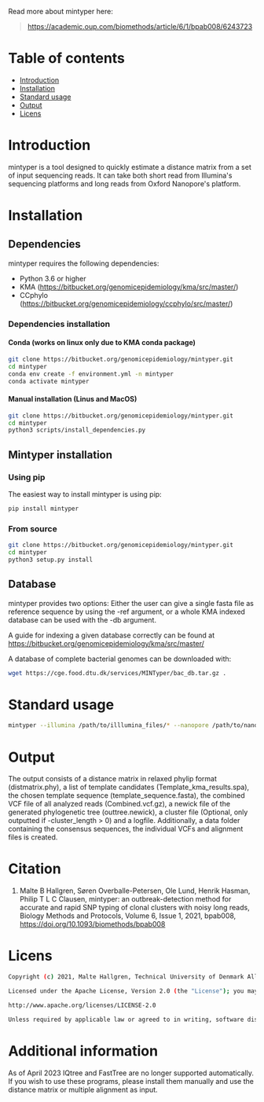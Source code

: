 Read more about mintyper here:
> https://academic.oup.com/biomethods/article/6/1/bpab008/6243723

# Table of contents

* [Introduction](#introduction)
* [Installation](#installation)
* [Standard usage](#standard-options)
* [Output](#output)
* [Licens](#licens)
    
# Introduction
mintyper is a tool designed to quickly estimate a distance matrix from a set of input sequencing reads. It can take both short read from Illumina's sequencing platforms and long reads from Oxford Nanopore's platform. 

# Installation

## Dependencies

mintyper requires the following dependencies:

* Python 3.6 or higher
* KMA (https://bitbucket.org/genomicepidemiology/kma/src/master/)
* CCphylo (https://bitbucket.org/genomicepidemiology/ccphylo/src/master/)

### Dependencies installation

#### Conda (works on linux only due to KMA conda package)

```bash
git clone https://bitbucket.org/genomicepidemiology/mintyper.git
cd mintyper
conda env create -f environment.yml -n mintyper
conda activate mintyper
```

#### Manual installation (Linus and MacOS)

```bash
git clone https://bitbucket.org/genomicepidemiology/mintyper.git
cd mintyper
python3 scripts/install_dependencies.py
```

## Mintyper installation

### Using pip

The easiest way to install mintyper is using pip:

```bash
pip install mintyper
```

### From source

```bash
git clone https://bitbucket.org/genomicepidemiology/mintyper.git
cd mintyper
python3 setup.py install
```

## Database

mintyper provides two options: Either the user can give a single fasta file as reference sequence by using the -ref argument, or a whole KMA indexed database can be used with the -db argument.

A guide for indexing a given database correctly can be found at https://bitbucket.org/genomicepidemiology/kma/src/master/

A database of complete bacterial genomes can be downloaded with: 
```bash
wget https://cge.food.dtu.dk/services/MINTyper/bac_db.tar.gz .
```

# Standard usage

```bash
mintyper --illumina /path/to/illlumina_files/* --nanopore /path/to/nanopore_files/* --db /path/to/database --output output_folder_name
```

# Output

The output consists of a distance matrix in relaxed phylip format (distmatrix.phy), a list of template candidates (Template_kma_results.spa), the chosen template sequence (template_sequence.fasta), the combined VCF file of all analyzed reads (Combined.vcf.gz), a newick file of the generated phylogenetic tree (outtree.newick), a cluster file (Optional, only outputted if -cluster_length > 0) and a logfile. Additionally, a data folder containing the consensus sequences, the individual VCFs and alignment files is created.

# Citation #
1. Malte B Hallgren, Søren Overballe-Petersen, Ole Lund, Henrik Hasman, Philip T L C Clausen, mintyper: an outbreak-detection method for accurate and rapid SNP typing of clonal clusters with noisy long reads, Biology Methods and Protocols, Volume 6, Issue 1, 2021, bpab008, https://doi.org/10.1093/biomethods/bpab008

# Licens
```bash
Copyright (c) 2021, Malte Hallgren, Technical University of Denmark All rights reserved.

Licensed under the Apache License, Version 2.0 (the "License"); you may not use this file except in compliance with the License. You may obtain a copy of the License at

http://www.apache.org/licenses/LICENSE-2.0

Unless required by applicable law or agreed to in writing, software distributed under the License is distributed on an "AS IS" BASIS, WITHOUT WARRANTIES OR CONDITIONS OF ANY KIND, either express or implied. See the License for the specific language governing permissions and limitations under the License.
```

# Additional information
As of April 2023 IQtree and FastTree are no longer supported automatically. If you wish to use these programs, please install them manually and use the distance matrix or multiple alignment as input.
